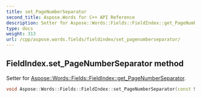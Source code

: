 ```yaml
---
title: set_PageNumberSeparator
second_title: Aspose.Words for C++ API Reference
description: Setter for Aspose::Words::Fields::FieldIndex::get_PageNumberSeparator. 
type: docs
weight: 313
url: /cpp/aspose.words.fields/fieldindex/set_pagenumberseparator/
---
```

## FieldIndex.set_PageNumberSeparator method


Setter for [Aspose::Words::Fields::FieldIndex::get_PageNumberSeparator](../get_pagenumberseparator/).

```cpp
void Aspose::Words::Fields::FieldIndex::set_PageNumberSeparator(const System::String &value)
```

